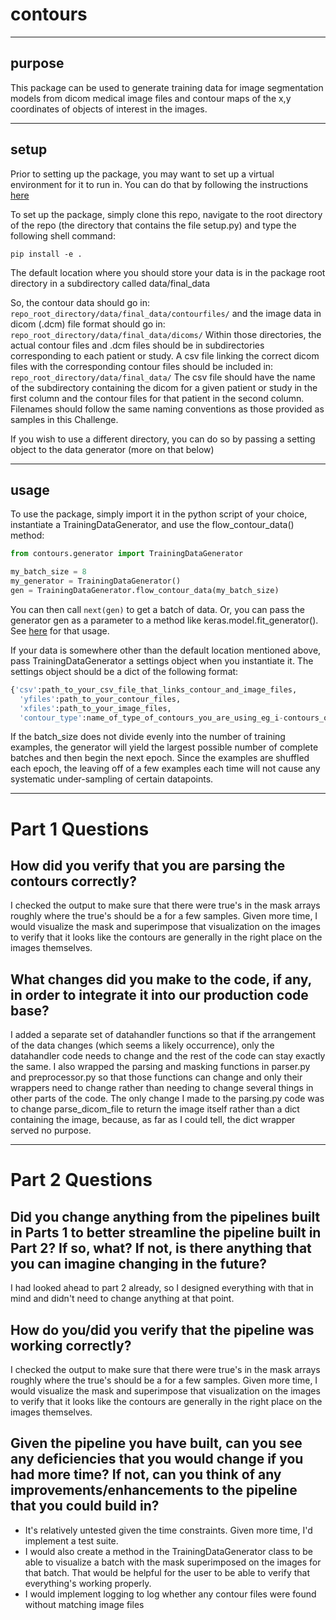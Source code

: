# contours

------------------

## purpose

This package can be used to generate training data for image segmentation models from dicom medical image files and contour maps of the x,y coordinates of objects of interest in the images.

------------------

## setup

Prior to setting up the package, you may want to set up a virtual environment for it to run in. You can do that by following the instructions [here](https://virtualenv.pypa.io/en/stable/)

To set up the package, simply clone this repo, navigate to the root directory of the repo (the directory that contains the file setup.py) and type the following shell command:
```
pip install -e .
```

The default location where you should store your data is in the package root directory in a subdirectory called data/final_data

So, the contour data should go in:
```repo_root_directory/data/final_data/contourfiles/```
and the image data in dicom (.dcm) file format should go in:
```repo_root_directory/data/final_data/dicoms/```
Within those directories, the actual contour files and .dcm files should be in subdirectories corresponding to each patient or study. A csv file linking the correct dicom files with the corresponding contour files should be included in:
```repo_root_directory/data/final_data/```
The csv file should have the name of the subdirectory containing the dicom for a given patient or study in the first column and the contour files for that patient in the second column.  
Filenames should follow the same naming conventions as those provided as samples in this Challenge.

If you wish to use a different directory, you can do so by passing a setting object to the data generator (more on that below)

------------------

## usage

To use the package, simply import it in the python script of your choice, instantiate a TrainingDataGenerator, and use the flow_contour_data() method:

```python
from contours.generator import TrainingDataGenerator

my_batch_size = 8
my_generator = TrainingDataGenerator()
gen = TrainingDataGenerator.flow_contour_data(my_batch_size)
```

You can then call ```next(gen)``` to get a batch of data. Or, you can pass the generator gen as a parameter to a method like keras.model.fit_generator().  See [here](https://keras.io/models/model/) for that usage.

If your data is somewhere other than the default location mentioned above, pass TrainingDataGenerator a settings object when you instantiate it.  The settings object should be a dict of the following format:
```python
{'csv':path_to_your_csv_file_that_links_contour_and_image_files,
  'yfiles':path_to_your_contour_files,
  'xfiles':path_to_your_image_files,
  'contour_type':name_of_type_of_contours_you_are_using_eg_i-contours_or_o-contours}
  ```

  If the batch_size does not divide evenly into the number of training examples, the generator will yield the largest possible number of complete batches and then begin the next epoch. Since the examples are shuffled each epoch, the leaving off of a few examples each time will not cause any systematic under-sampling of certain datapoints.

------------------


# Part 1 Questions

## How did you verify that you are parsing the contours correctly?
I checked the output to make sure that there were true's in the mask arrays roughly where the true's should be a for a few samples. Given more time, I would visualize the mask and superimpose that visualization on the images to verify that it looks like the contours are generally in the right place on the images themselves.  

## What changes did you make to the code, if any, in order to integrate it into our production code base?
I added a separate set of datahandler functions so that if the arrangement of the data changes (which seems a likely occurrence), only the datahandler code needs to change and the rest of the code can stay exactly the same. I also wrapped the parsing and masking functions in parser.py and preprocessor.py so that those functions can change and only their wrappers need to change rather than needing to change several things in other parts of the code.  The only change I made to the parsing.py code was to change parse_dicom_file to return the image itself rather than a dict containing the image, because, as far as I could tell, the dict wrapper served no purpose.

------------------


# Part 2 Questions

## Did you change anything from the pipelines built in Parts 1 to better streamline the pipeline built in Part 2? If so, what? If not, is there anything that you can imagine changing in the future?
I had looked ahead to part 2 already, so I designed everything with that in mind and didn't need to change anything at that point.

## How do you/did you verify that the pipeline was working correctly?
I checked the output to make sure that there were true's in the mask arrays roughly where the true's should be a for a few samples. Given more time, I would visualize the mask and superimpose that visualization on the images to verify that it looks like the contours are generally in the right place on the images themselves.  

## Given the pipeline you have built, can you see any deficiencies that you would change if you had more time? If not, can you think of any improvements/enhancements to the pipeline that you could build in?
- It's relatively untested given the time constraints. Given more time, I'd implement a test suite.
- I would also create a method in the TrainingDataGenerator class to be able to visualize a batch with the mask superimposed on the images for that batch. That would be helpful for the user to be able to verify that everything's working properly.
- I would implement logging to log whether any contour files were found without matching image files
